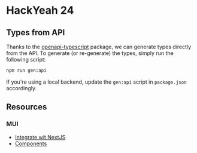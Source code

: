 # HackYeah 24

## Types from API

Thanks to the [openapi-typescript](https://openapi-ts.dev/) package, we can generate types directly from the API.
To generate (or re-generate) the types, simply run the following script:

```bash
npm run gen:api
```

If you're using a local backend, update the `gen:api` script in `package.json` accordingly.

## Resources

### MUI

- [Integrate wit NextJS](https://mui.com/material-ui/integrations/nextjs/)
- [Components](https://mui.com/material-ui/all-components/)
